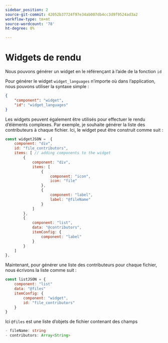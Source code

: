 ```yaml
---
sidebar_position: 2
source-git-commit: 42052b37724f97e34ab007db4cc3d9f9524ad3a2
workflow-type: tm+mt
source-wordcount: '78'
ht-degree: 0%

---
```



# Widgets de rendu

Nous pouvons générer un widget en le référençant à l’aide de la fonction `id`

Pour générer le widget `widget_languages` n’importe où dans l’application, nous pouvons utiliser la syntaxe simple :

```json
{
    "component": "widget",
    "id": "widget_languages"
}
```

Les widgets peuvent également être utilisés pour effectuer le rendu d’éléments complexes. Par exemple, je souhaite générer la liste des contributeurs à chaque fichier.
Ici, le widget peut être construit comme suit :

```js title="fileContributorsWidget.js"
const widgetJSON =  {
    component: "div", 
    id: "file_contributors", 
    items: [ // adding components to the widget
        {
            component: "div",
            items: [
                {
                    component: "icon",
                    icon: "file"
                },
                {
                    component: "label",
                    label: "@fileName"
                }
            ]
        },
        {
            component: "list",
            data: "@contributors",
            itemConfig: {
                component: "label"
            }
        }
    ]
},
```

Maintenant, pour générer une liste des contributeurs pour chaque fichier, nous écrivons la liste comme suit :

```js title="fileContributorsList.js"
const listJSON = {
    component: "list"
    data: "@files"
    itemConfig: {
        component: "widget",
        id: "file_contributors"
    }
}
```

Ici `@files` est une liste d’objets de fichier contenant des champs

```typescript
- fileName: string
- contributors: Array<String>
```
